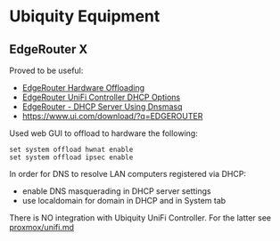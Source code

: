 # Ubiquity Equipment

## EdgeRouter X

Proved to be useful:

* [EdgeRouter Hardware Offloading](https://help.ui.com/hc/en-us/articles/115006567467-EdgeRouter-Hardware-Offloading)
* [EdgeRouter UniFi Controller DHCP Options](https://help.ui.com/hc/en-us/articles/204960064-EdgeRouter-UniFi-Controller-DHCP-Options)
* [EdgeRouter - DHCP Server Using Dnsmasq](https://help.ui.com/hc/en-us/articles/115002673188)
* https://www.ui.com/download/?q=EDGEROUTER

Used web GUI to offload to hardware the following:

```
set system offload hwnat enable
set system offload ipsec enable
```

In order for DNS to resolve LAN computers registered via DHCP:

* enable DNS masquerading in DHCP server settings
* use localdomain for domain in DHCP and in System tab

There is NO integration with Ubiquity UniFi Controller.
For the latter see [proxmox/unifi.md](proxmox/unifi.md)
